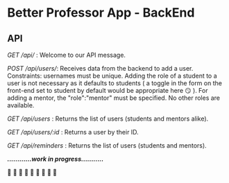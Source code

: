# Better Professor App - BackEnd #

## API ##

*GET /api/* : Welcome to our API message.

*POST /api/users/*: Receives data from the backend to add a user. Constraints: usernames must be unique. Adding the role of a student to a user is not necessary as it defaults to students ( a toggle in the form on the front-end set to student by default would be appropriate here :smirk: ). For adding a mentor, the "role":"mentor" must be specified. No other roles are available.

*GET /api/users* : Returns the list of users (students and mentors alike). 

*GET /api/users/:id* : Returns a user by their ID.

*GET /api/reminders* : Returns the list of users (students and mentors).

 ***............work in progress...........***

:hammer: :hammer: :hammer: :construction_worker: :construction_worker: :construction_worker: :hammer: :hammer: :hammer:

